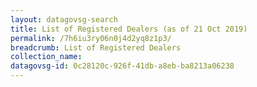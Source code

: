 ```yaml
---
layout: datagovsg-search
title: List of Registered Dealers (as of 21 Oct 2019)
permalink: /7h6iu3ry06n0j4d2yq8z1p3/
breadcrumb: List of Registered Dealers
collection_name: 
datagovsg-id: 0c28120c-926f-41db-a8eb-ba8213a06238
---
```

